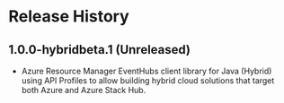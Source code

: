 # Release History

## 1.0.0-hybridbeta.1 (Unreleased)

- Azure Resource Manager EventHubs client library for Java (Hybrid) using API Profiles to allow building hybrid cloud solutions
that target both Azure and Azure Stack Hub.
